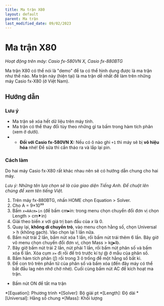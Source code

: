 ```yaml
---
title: Ma trận X80
layout: default
parent: Ma trận
last_modified_date: 09/02/2023
---
```


# Ma trận X80
*Hoạt động trên máy: Casio fx-580VN X, Casio fx-880BTG*

Ma trận X80 có thể nói là "demo" để ta có thể hình dung được là ma trận như thế nào. Ma trận này (hiện tại) là ma trận dễ nhất để làm trên những máy Casio fx-X80 (ở Việt Nam).

## Hướng dẫn
### Lưu ý
- Ma trận sẽ xóa hết dữ liệu trên máy tính.
- Ma trận có thể thay đổi tùy theo những gì ta bấm trong hàm tích phân (xem ở dưới).
- - **Đối với Casio fx-580VN X:** Nếu có ô nào ghi `+1` thì máy sẽ bị **vô hiệu hóa** nhé! Để sửa thì cần tháo ra và lắp lại pin.

### Cách làm
Do hai máy Casio fx-X80 rất khác nhau nên sẽ có hướng dẫn chung cho hai máy.

*Lưu ý: Những tên lựa chọn sẽ là của giao diện Tiếng Anh. Để chuột lên chúng để xem tên tiếng Việt.*
1. Trên máy fx-880BTG, nhấn HOME chọn Equation \> Solver.
2. Cho A = 9×10⁹⁹
3. Bấm `𝑥=AAcm▸in` (để bấm cm▸in: trong menu chọn chuyển đổi đơn vị chọn Length \> cm⯈in)
4. Giải theo biến 𝑥 với giá trị ban đầu của 𝑥 là 0.
5. Quay lại, **không di chuyển trỏ**, vào menu chọn hằng số, chọn Universal \> h (không gạch). Vào chọn lại 1 lần nữa.
6. Bấm nút trái 2 lần, bấm nút xóa 1 lần, rồi bấm nút trái thêm 6 lần. Bây giờ vô menu chọn chuyển đổi đơn vị, chọn Mass \> kg▸lb.
7. Bây giờ bấm nút trái 2 lần, nút phải 1 lần, rồi bấm nút phân số và bấm xóa 6 lần. Xóa cụm `𝑥=` đi rồi để trỏ trước kí tự @ ở mẫu của phân số.
8. Bấm hàm tích phân (∫) rồi trong 3 ô trống để một hằng số bất kì.
9. Để con trỏ trên phần tử của phân số và bấm xóa (đến đây máy có thể bắt đầu lag nên nhớ chờ nhé). Cuối cùng bấm nút AC để kích hoạt ma trận.

- Bấm nút ON để tắt ma trận

<!-- abbreviations for kramdown -->
*[Equation]: Phương trình
*[Solver]: Bộ giải pt
*[Length]: Độ dài
*[Universal]: Hằng số chung
*[Mass]: Khối lượng
